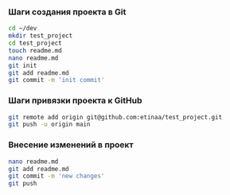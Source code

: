 ### Шаги создания проекта в Git
```bash
cd ~/dev
mkdir test_project
cd test_project
touch readme.md
nano readme.md
git init
git add readme.md
git commit -m 'init commit'
```
### Шаги привязки проекта к GitHub
```bash
git remote add origin git@github.com:etinaa/test_project.git
git push -u origin main
```

### Внесение изменений в проект
```bash
nano readme.md
git add readme.md
git commit -m 'new changes'
git push
```